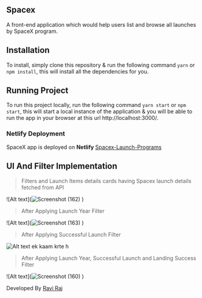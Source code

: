 ## Spacex
A front-end application which would help users list and browse all launches by SpaceX program.

## Installation
To install, simply clone this repository & run the following command  `yarn` or `npm install`, this will install all the dependencies for you.

## Running Project
To run this project locally, run the following command  `yarn start` or `npm start`, this will start a local instance of the application & you will be able to run the app in your browser at this url http://localhost:3000/.

### Netlify Deployment

SpaceX app is deployed on **Netlify** [Spacex-Launch-Programs](https://spacex-launch-programs.netlify.app/)


## UI And Filter Implementation

>Filters and Launch Items details cards having Spacex launch details fetched from API

![Alt text](![Screenshot (162)](https://user-images.githubusercontent.com/85907043/124097115-df2b0000-da78-11eb-898e-507bf371a417.png)
)

> After Applying Launch Year Filter

![Alt text](![Screenshot (163)](https://user-images.githubusercontent.com/85907043/124097387-287b4f80-da79-11eb-8f57-51bf3774fd3c.png)
)

> After Applying Successful Launch Filter

![Alt text]() ek kaam krte h

> After Applying Launch Year, Successful Launch and Landing Success Filter

![Alt text](![Screenshot (160)](https://user-images.githubusercontent.com/85907043/124096481-409e9f00-da78-11eb-8fd4-eddad383628c.png)
)

Developed By [Ravi Raj](https://github.com/git-077-Rvraj/SpaceX/)

